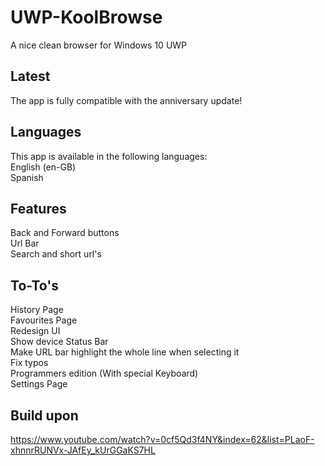 # UWP-KoolBrowse
A nice clean browser for Windows 10 UWP
## Latest
The app is fully compatible with the anniversary update!
## Languages
This app is available in the following languages:</br>
English (en-GB)</br>
Spanish
## Features
Back and Forward buttons</br>
Url Bar</br>
Search and short url's</br>
## To-To's
History Page</br>
Favourites Page</br>
Redesign UI</br>
Show device Status Bar</br>
Make URL bar highlight the whole line when selecting it</br>
Fix typos</br>
Programmers edition (With special Keyboard)</br>
Settings Page</br>
## Build upon
https://www.youtube.com/watch?v=0cf5Qd3f4NY&index=62&list=PLaoF-xhnnrRUNVx-JAfEy_kUrGGaKS7HL
